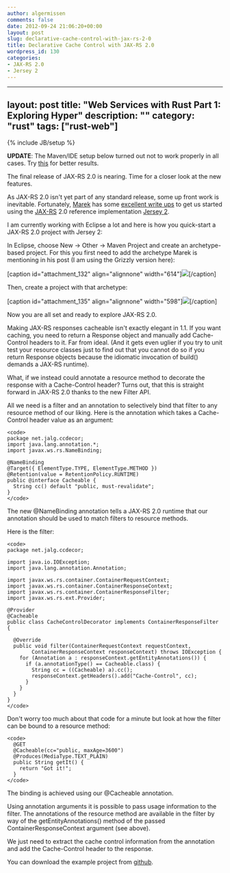 ```yaml
---
author: algermissen
comments: false
date: 2012-09-24 21:06:20+00:00
layout: post
slug: declarative-cache-control-with-jax-rs-2-0
title: Declarative Cache Control with JAX-RS 2.0
wordpress_id: 130
categories:
- JAX-RS 2.0
- Jersey 2
---
```

---
layout: post
title: "Web Services with Rust Part 1: Exploring Hyper"
description: ""
category: "rust"
tags: ["rust-web"]
---
{% include JB/setup %}

**UPDATE**: The Maven/IDE setup below turned out not to work properly in all cases. Try [this](http://jalg.net/2012/11/getting-started-playing-around-with-jax-rs-2-0-in-an-ee-container/) for better results.

The final release of JAX-RS 2.0 is nearing. Time for a closer look at the new features.

As JAX-RS 2.0 isn't yet part of any standard release, some up front work is inevitable. Fortunately, [Marek](http://marek.potociar.net) has some [excellent write ups](http://marek.potociar.net/2012/08/10/jersey-2-0-m06-has-been-released/) to get us started using the [JAX-RS](http://jax-rs-spec.java.net) 2.0 reference implementation [Jersey 2](http://jersey.java.net/jersey20.html).

I am currently working with Eclipse a lot and here is how you quick-start a JAX-RS 2.0 project with Jersey 2:

In Eclipse, choose New -> Other -> Maven Project and create an archetype-based project. For this you first need to add the archetype Marek is mentioning in his post (I am using the Grizzly version here):

[caption id="attachment_132" align="alignnone" width="614"][![](http://jalg.net/wp-content/uploads/2012/09/jersey2archetype.png)](http://jalg.net/wp-content/uploads/2012/09/jersey2archetype.png)[/caption]

Then, create a project with that archetype:

[caption id="attachment_135" align="alignnone" width="598"][![](http://jalg.net/wp-content/uploads/2012/09/selectArchetype.png)](http://jalg.net/wp-content/uploads/2012/09/selectArchetype.png)[/caption]

Now you are all set and ready to explore JAX-RS 2.0.

Making JAX-RS responses cacheable isn't exactly elegant in 1.1. If you want caching, you need to return a Response object and manually add Cache-Control headers to it. Far from ideal. (And it gets even uglier if you try to unit test your resource classes just to find out that you cannot do so if you return Response objects because the idiomatic invocation of build() demands a JAX-RS runtime).

What, if we instead could annotate a resource method to decorate the response with a Cache-Control header? Turns out, that this is straight forward in JAX-RS 2.0 thanks to the new Filter API.

All we need is a filter and an annotation to selectively bind that filter to any resource method of our liking. Here is the annotation which takes a Cache-Control header value as an argument:


    
    
    <code>
    package net.jalg.ccdecor;
    import java.lang.annotation.*;
    import javax.ws.rs.NameBinding;
    
    @NameBinding
    @Target({ ElementType.TYPE, ElementType.METHOD })
    @Retention(value = RetentionPolicy.RUNTIME)
    public @interface Cacheable {
      String cc() default "public, must-revalidate"; 
    }
    </code>
    



The new @NameBinding annotation tells a JAX-RS 2.0 runtime that our annotation should be used to match filters to resource methods.

Here is the filter:


    
    
    <code>
    package net.jalg.ccdecor;
    
    import java.io.IOException;
    import java.lang.annotation.Annotation;
    
    import javax.ws.rs.container.ContainerRequestContext;
    import javax.ws.rs.container.ContainerResponseContext;
    import javax.ws.rs.container.ContainerResponseFilter;
    import javax.ws.rs.ext.Provider;
    
    @Provider
    @Cacheable
    public class CacheControlDecorator implements ContainerResponseFilter {
    
      @Override
      public void filter(ContainerRequestContext requestContext,
            ContainerResponseContext responseContext) throws IOException {
        for (Annotation a : responseContext.getEntityAnnotations()) {
          if (a.annotationType() == Cacheable.class) {
            String cc = ((Cacheable) a).cc();
            responseContext.getHeaders().add("Cache-Control", cc);
          }
        }
      }
    }
    </code>
    



Don't worry too much about that code for a minute but look at how the filter can be bound to a resource method:

    
    
    <code>
      @GET
      @Cacheable(cc="public, maxAge=3600")
      @Produces(MediaType.TEXT_PLAIN)
      public String getIt() {
        return "Got it!";
      }
    </code>
    



The binding is achieved using our @Cacheable annotation.

Using annotation arguments it is possible to pass usage information to the filter. The annotations of the resource method are available in the filter by way of the getEntityAnnotations() method of the passed ContainerResponseContext argument (see above).

We just need to extract the cache control information from the annotation and add the Cache-Control header to the response.

You can download the example project from [github](https://github.com/algermissen/cache-control-decorator).


